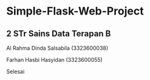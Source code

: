 # Simple-Flask-Web-Project
## 2 STr Sains Data Terapan B 
Al Rahma Dinda Salsabila (3323600038)

Farhan Hasbi Hasyidan (3323600055)  

Selesai
